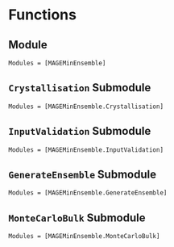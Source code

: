 # Functions

## Module

```@autodocs
Modules = [MAGEMinEnsemble]
```

## `Crystallisation` Submodule

```@autodocs
Modules = [MAGEMinEnsemble.Crystallisation]
```

## `InputValidation` Submodule

```@autodocs
Modules = [MAGEMinEnsemble.InputValidation]
```

## `GenerateEnsemble` Submodule

```@autodocs
Modules = [MAGEMinEnsemble.GenerateEnsemble]
```

## `MonteCarloBulk` Submodule

```@autodocs
Modules = [MAGEMinEnsemble.MonteCarloBulk]
```
